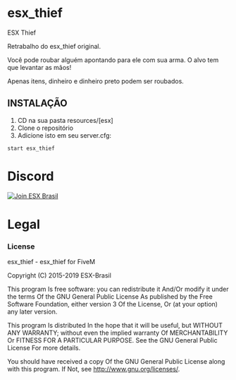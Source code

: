# esx_thief
ESX Thief

Retrabalho do esx_thief original.

Você pode roubar alguém apontando para ele com sua arma. O alvo tem que levantar as mãos!

Apenas itens, dinheiro e dinheiro preto podem ser roubados.


## INSTALAÇÃO

1) CD na sua pasta resources/[esx]
2) Clone o repositório
3) Adicione isto em seu server.cfg:

```
start esx_thief
```

# Discord

[![Join ESX Brasil](https://discordapp.com/api/guilds/432980396070666250/embed.png?style=banner2)](https://discord.gg/8zGbh3T)


# Legal
### License
esx_thief - esx_thief for FiveM

Copyright (C) 2015-2019 ESX-Brasil

This program Is free software: you can redistribute it And/Or modify it under the terms Of the GNU General Public License As published by the Free Software Foundation, either version 3 Of the License, Or (at your option) any later version.

This program Is distributed In the hope that it will be useful, but WITHOUT ANY WARRANTY; without even the implied warranty Of MERCHANTABILITY Or FITNESS FOR A PARTICULAR PURPOSE. See the GNU General Public License For more details.

You should have received a copy Of the GNU General Public License along with this program. If Not, see http://www.gnu.org/licenses/.
